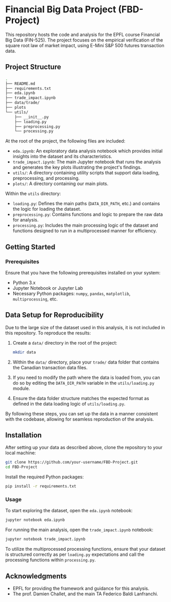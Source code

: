 # Financial Big Data Project (FBD-Project)

This repository hosts the code and analysis for the EPFL course Financial Big Data (FIN-525). The project focuses on the empirical verification of the square root law of market impact, using E-Mini S&P 500 futures transaction data.

## Project Structure

```bash
.
├── README.md
├── requirements.txt
├── eda.ipynb
├── trade_impact.ipynb
├── data/trade/
├── plots
└── utils/
    ├── __init__.py
    ├── loading.py
    ├── preprocessing.py
    └── processing.py
```

At the root of the project, the following files are included:

- `eda.ipynb`: An exploratory data analysis notebook which provides initial insights into the dataset and its characteristics.
- `trade_impact.ipynb`: The main Jupyter notebook that runs the analysis and generates the key plots illustrating the project's findings.
- `utils/`: A directory containing utility scripts that support data loading, preprocessing, and processing.
- `plots/`: A directory containing our main plots.

Within the `utils` directory:

- `loading.py`: Defines the main paths (`DATA_DIR_PATH`, etc.) and contains the logic for loading the dataset.
- `preprocessing.py`: Contains functions and logic to prepare the raw data for analysis.
- `processing.py`: Includes the main processing logic of the dataset and functions designed to run in a multiprocessed manner for efficiency.

## Getting Started

### Prerequisites

Ensure that you have the following prerequisites installed on your system:

- Python 3.x
- Jupyter Notebook or Jupyter Lab
- Necessary Python packages: `numpy`, `pandas`, `matplotlib`, `multiprocessing`, etc.

## Data Setup for Reproducibility

Due to the large size of the dataset used in this analysis, it is not included in this repository. To reproduce the results:

1. Create a `data/` directory in the root of the project:

    ```bash
    mkdir data
    ```

2. Within the `data/` directory, place your `trade/` data folder that contains the Canadian transaction data files.

3. If you need to modify the path where the data is loaded from, you can do so by editing the `DATA_DIR_PATH` variable in the `utils/loading.py` module.

4. Ensure the data folder structure matches the expected format as defined in the data loading logic of `utils/loading.py`.

By following these steps, you can set up the data in a manner consistent with the codebase, allowing for seamless reproduction of the analysis.

## Installation

After setting up your data as described above, clone the repository to your local machine:

```bash
git clone https://github.com/your-username/FBD-Project.git
cd FBD-Project
```

Install the required Python packages:

```bash
pip install -r requirements.txt
```

### Usage

To start exploring the dataset, open the `eda.ipynb` notebook:

```bash
jupyter notebook eda.ipynb
```

For running the main analysis, open the `trade_impact.ipynb` notebook:

```bash
jupyter notebook trade_impact.ipynb
```

To utilize the multiprocessed processing functions, ensure that your dataset is structured correctly as per `loading.py` expectations and call the processing functions within `processing.py`.


## Acknowledgments

- EPFL for providing the framework and guidance for this analysis.
- The prof. Damien Challet, and the main TA Federico Baldi Lanfranchi.
